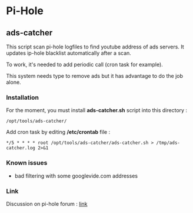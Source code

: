 # Pi-Hole #

## ads-catcher ##
	
This script scan pi-hole logfiles to find youtube address of ads servers. It updates ip-hole blacklist automatically after a scan.

To work, it's needed to add periodic call (cron task for example).

This system needs type to remove ads but it has advantage to do the job alone.


### Installation ###

For the moment, you must install **ads-catcher.sh** script into this directory :

	/opt/tools/ads-catcher/


Add cron task by editing **/etc/crontab** file :

	*/5 * * * * root /opt/tools/ads-catcher/ads-catcher.sh > /tmp/ads-catcher.log 2>&1


### Known issues ###
- bad filtering with some googlevide.com addresses


### Link ###

Discussion on pi-hole forum : [link](https://discourse.pi-hole.net/t/how-do-i-block-ads-on-youtube/253/327)
